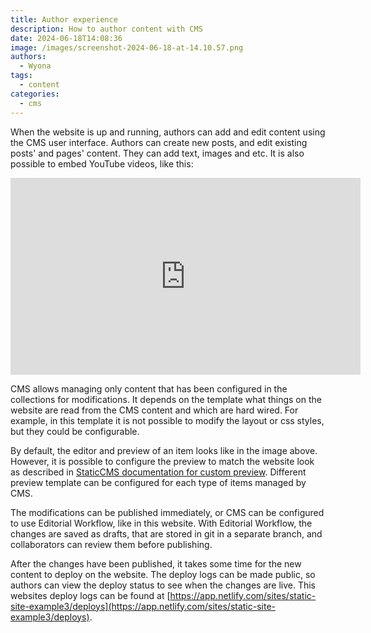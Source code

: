 ```yaml
---
title: Author experience
description: How to author content with CMS
date: 2024-06-18T14:08:36
image: /images/screenshot-2024-06-18-at-14.10.57.png
authors:
  - Wyona
tags:
  - content
categories:
  - cms
---
```

When the website is up and running, authors can add and edit content using the CMS user interface. Authors can create new posts, and edit existing posts' and pages' content. They can add text, images and etc. It is also possible to embed YouTube videos, like this:

<iframe src="https://www.youtube.com/embed/oGGIkuGY-7U"  width="560" height="315" title="kickstartDS Static CMS Starter - Instantly deployed websites" frameborder="0" allow="accelerometer; autoplay; clipboard-write; encrypted-media; gyroscope; picture-in-picture; web-share" referrerpolicy="strict-origin-when-cross-origin" allowfullscreen></iframe>

CMS allows managing only content that has been configured in the collections for modifications. It depends on the template what things on the website are read from the CMS content and which are hard wired. For example, in this template it is not possible to modify the layout or css styles, but they could be configurable.

By default, the editor and preview of an item looks like in the image above. However, it is possible to configure the preview to match the website look as described in [StaticCMS documentation for custom preview](https://staticjscms.netlify.app/docs/custom-previews). Different preview template can be configured for each type of items managed by CMS.

The modifications can be published immediately, or CMS can be configured to use Editorial Workflow, like in this website. With Editorial Workflow, the changes are saved as drafts, that are stored in git in a separate branch, and collaborators can review them before publishing.

After the changes have been published, it takes some time for the new content to deploy on the website. The deploy logs can be made public, so authors can view the deploy status to see when the changes are live. This websites deploy logs can be found at [https://app.netlify.com/sites/static-site-example3/deploys](https://app.netlify.com/sites/static-site-example3/deploys).
